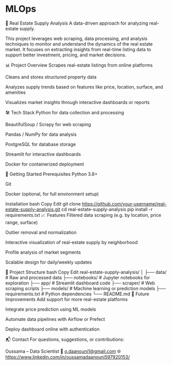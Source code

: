 # MLOps
🏡 Real Estate Supply Analysis
A data-driven approach for analyzing real-estate supply.

This project leverages web scraping, data processing, and analysis techniques to monitor and understand the dynamics of the real estate market. It focuses on extracting insights from real-time listing data to support better investment, pricing, and market decisions.

📊 Project Overview
Scrapes real-estate listings from online platforms

Cleans and stores structured property data

Analyzes supply trends based on features like price, location, surface, and amenities

Visualizes market insights through interactive dashboards or reports

🛠️ Tech Stack
Python for data collection and processing

BeautifulSoup / Scrapy for web scraping

Pandas / NumPy for data analysis

PostgreSQL for database storage

Streamlit for interactive dashboards

Docker for containerized deployment

🚀 Getting Started
Prerequisites
Python 3.8+

Git

Docker (optional, for full environment setup)

Installation
bash
Copy
Edit
git clone https://github.com/your-username/real-estate-supply-analysis.git
cd real-estate-supply-analysis
pip install -r requirements.txt
📈 Features
Filtered data scraping (e.g. by location, price range, surface)

Outlier removal and normalization

Interactive visualization of real-estate supply by neighborhood

Profile analysis of market segments

Scalable design for daily/weekly updates

📁 Project Structure
bash
Copy
Edit
real-estate-supply-analysis/
│
├── data/                   # Raw and processed data
├── notebooks/              # Jupyter notebooks for exploration
├── app/                    # Streamlit dashboard code
├── scraper/                # Web scraping scripts
├── models/                 # Machine learning or prediction models
├── requirements.txt        # Python dependencies
└── README.md
📌 Future Improvements
Add support for more real-estate platforms

Integrate price prediction using ML models

Automate data pipelines with Airflow or Prefect

Deploy dashboard online with authentication

📬 Contact
For questions, suggestions, or contributions:

Oussama – Data Scientist
📧 o.daanouni1@gmail.com
🌐 https://www.linkedin.com/in/oussamadaanouni597920153/
